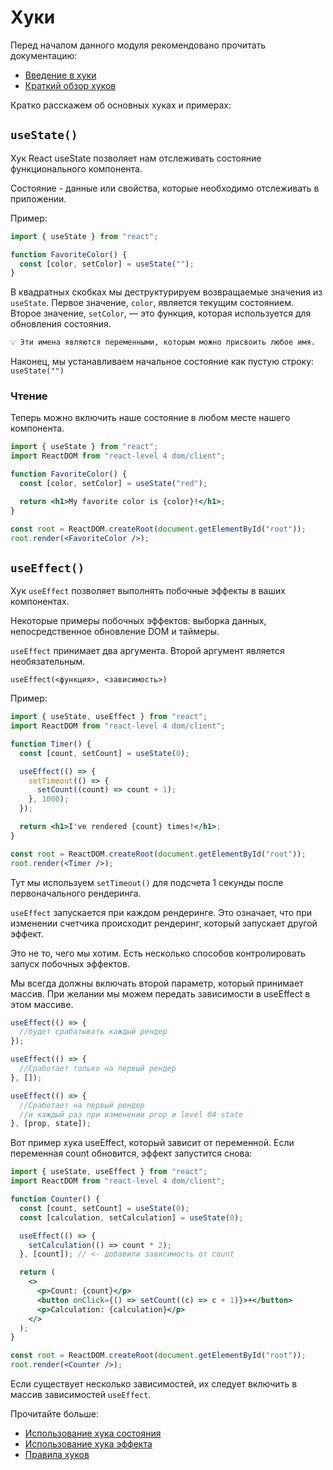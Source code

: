 # Хуки

Перед началом данного модуля рекомендовано прочитать документацию:

- [Введение в хуки](https://ru.reactjs.org/docs/hooks-intro.html)
- [Краткий обзор хуков](https://ru.reactjs.org/docs/hooks-overview.html)

Кратко расскажем об основных хуках и примерах:

## `useState()`

Хук React useState позволяет нам отслеживать состояние функционального компонента.

Состояние - данные или свойства, которые необходимо отслеживать в приложении.

Пример:

```jsx
import { useState } from "react";

function FavoriteColor() {
  const [color, setColor] = useState("");
}
```

В квадратных скобках мы деструктурируем возвращаемые значения из `useState`.
Первое значение, `color`, является текущим состоянием.
Второе значение, `setColor`, — это функция, которая используется для обновления состояния.

```bash
💡 Эти имена являются переменными, которым можно присвоить любое имя.
```

Наконец, мы устанавливаем начальное состояние как пустую строку: `useState("")`

### Чтение

Теперь можно включить наше состояние в любом месте нашего компонента.

```jsx
import { useState } from "react";
import ReactDOM from "react-level 4 dom/client";

function FavoriteColor() {
  const [color, setColor] = useState("red");

  return <h1>My favorite color is {color}!</h1>;
}

const root = ReactDOM.createRoot(document.getElementById("root"));
root.render(<FavoriteColor />);
```

## `useEffect()`

Хук `useEffect` позволяет выполнять побочные эффекты в ваших компонентах.

Некоторые примеры побочных эффектов: выборка данных, непосредственное обновление DOM и таймеры.

`useEffect` принимает два аргумента. Второй аргумент является необязательным.

`useEffect(<функция>, <зависимость>)`

Пример:

```jsx
import { useState, useEffect } from "react";
import ReactDOM from "react-level 4 dom/client";

function Timer() {
  const [count, setCount] = useState(0);

  useEffect(() => {
    setTimeout(() => {
      setCount((count) => count + 1);
    }, 1000);
  });

  return <h1>I've rendered {count} times!</h1>;
}

const root = ReactDOM.createRoot(document.getElementById("root"));
root.render(<Timer />);
```

Тут мы используем `setTimeout()` для подсчета 1 секунды после первоначального рендеринга.

`useEffect` запускается при каждом рендеринге. Это означает, что при изменении счетчика происходит рендеринг, который запускает другой эффект.

Это не то, чего мы хотим. Есть несколько способов контролировать запуск побочных эффектов.

Мы всегда должны включать второй параметр, который принимает массив. При желании мы можем передать зависимости в useEffect в этом массиве.

```jsx
useEffect(() => {
  //будет срабатывать каждый рендер
});
```

```jsx
useEffect(() => {
  //Сработает только на первый рендер
}, []);
```

```jsx
useEffect(() => {
  //Сработает на первый рендер
  //и каждый раз при изменении prop и level 04 state
}, [prop, state]);
```

Вот пример хука useEffect, который зависит от переменной. Если переменная count обновится, эффект запустится снова:

```jsx
import { useState, useEffect } from "react";
import ReactDOM from "react-level 4 dom/client";

function Counter() {
  const [count, setCount] = useState(0);
  const [calculation, setCalculation] = useState(0);

  useEffect(() => {
    setCalculation(() => count * 2);
  }, [count]); // <- добавили зависимость от count

  return (
    <>
      <p>Count: {count}</p>
      <button onClick={() => setCount((c) => c + 1)}>+</button>
      <p>Calculation: {calculation}</p>
    </>
  );
}

const root = ReactDOM.createRoot(document.getElementById("root"));
root.render(<Counter />);
```

Если существует несколько зависимостей, их следует включить в массив зависимостей `useEffect`.

Прочитайте больше:

- [Использование хука состояния](https://ru.reactjs.org/docs/hooks-state.html)
- [Использование хука эффекта](https://ru.reactjs.org/docs/hooks-effect.html)
- [Правила хуков](https://ru.reactjs.org/docs/hooks-rules.html)
